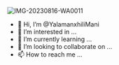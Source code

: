 ![IMG-20230816-WA0011](https://github.com/YalamanxhiliMani/YalamanxhiliMani/assets/140382636/c13d5f67-8493-49c0-9128-5f47eb5bccd7)
- 👋 Hi, I’m @YalamanxhiliMani
- 👀 I’m interested in ...
- 🌱 I’m currently learning ...
- 💞️ I’m looking to collaborate on ...
- 📫 How to reach me ...

<!---
YalamanxhiliMani/YalamanxhiliMani is a ✨ special ✨ repository because its `README.md` (this file) appears on your GitHub profile.
You can click the Preview link to take a look at your changes.
--->
